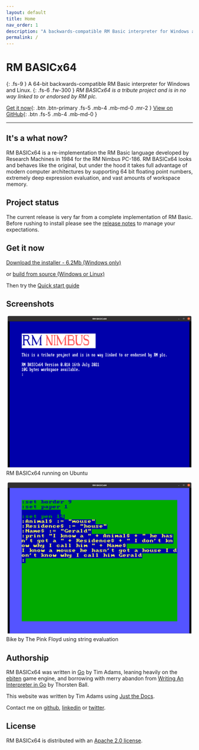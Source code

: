 ```yaml
---
layout: default
title: Home
nav_order: 1
description: "A backwards-compatible RM Basic interpreter for Windows and Linux"
permalink: /
---
```


# RM BASICx64
{: .fs-9 }
A 64-bit backwards-compatible RM Basic interpreter for Windows and Linux.
{: .fs-6 .fw-300 }
_RM BASICx64 is a tribute project and is in no way linked to or endorsed by RM plc._

[Get it now](#get-it-now){: .btn .btn-primary .fs-5 .mb-4 .mb-md-0 .mr-2 } [View on GitHub](https://github.com/adamstimb/rmbasicx64){: .btn .fs-5 .mb-4 .mb-md-0 }

---

## It's a what now?

RM BASICx64 is a re-implementation the RM Basic language developed by Research Machines in 1984 for the RM Nimbus PC-186.  RM BASICx64 looks and behaves like the original, but under the  hood it takes full advantage of modern computer architectures by supporting 64 bit floating point numbers, extremely deep expression evaluation, and vast amounts of workspace memory.

## Project status

The current release is very far from a complete implementation of RM Basic.  Before rushing to install please see the [release notes](docs/releases.html) to manage your expectations.

## Get it now

[Download the installer - 6.2Mb (Windows only)](assets/downloads/rmbasicx64setup.exe)

or [build from source (Windows or Linux)](https://github.com/adamstimb/rmbasicx64)

Then try the [Quick start guide](docs/quickstart.html)

## Screenshots

![RM BASICx64 running on Ubuntu](assets/images/interpreter-loaded.png)
RM BASICx64 running on Ubuntu

![Bike by The Pink Floyd using string evaluation](assets/images/bike-lyrics.png)
Bike by The Pink Floyd using string evaluation

## Authorship

RM BASICx64 was written in [Go](https://golang.org/) by Tim Adams, leaning heavily on the [ebiten](https://ebiten.org/) game engine, and borrowing with merry abandon from [Writing An Interpreter in Go](https://interpreterbook.com/) by Thorsten Ball.

This website was written by Tim Adams using [Just the Docs](https://pmarsceill.github.io/just-the-docs/).

Contact me on [github](https://github.com/adamstimb), [linkedin](linkedin.com/in/adamstimb) or [twitter](https://twitter.com/TimAdam80276952).

## License

RM BASICx64 is distributed with an [Apache 2.0 license](https://github.com/adamstimb/rmbasicx64/tree/master/LICENSE).


